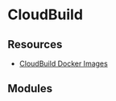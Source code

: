 # CloudBuild

Resources
---

- [CloudBuild Docker
    Images](https://github.com/aws/aws-codebuild-docker-images)
 
Modules
---

